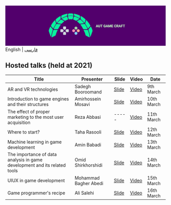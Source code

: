 ![Gamecraft](https://github.com/AUTGamecraft/1st_Year_Presentations/blob/main/Slides/AUTGamecraft.png)
English | [فارسی](https://github.com/AUTGamecraft/1st_Year_Presentations/blob/main/README-fa.md)

## Hosted talks (held at 2021)
|Title|Presenter|Slide|Video|Date|
|--|--|--|--|--|
|AR and VR technologies|Sadegh Booroomand|[Slide](https://docs.google.com/presentation/d/1nKX-UCDNS0tpTBOfXtdLvK2ZsrlARP9GvyiiPttTSS0/edit#slide=id.gc526c8af1d_2_143)|[Video](https://www.aparat.com/v/9Mb8t)|9th March|
|Introduction to game engines and their structures|Amirhossein Mosavi|[Slide](https://github.com/AUTGamecraft/1st_Year_Presentations/blob/main/Slides/Moosavi-GameEngines-Gamecraft.pdf)|[Video](https://www.aparat.com/v/8MNcT)|10th March|
|The effect of proper marketing to the most user acquisition|Reza Abbasi|-----|[Video](https://www.aparat.com/v/fgao1)|11th March|
|Where to start?|Taha Rasooli|[Slide](https://github.com/AUTGamecraft/1st_Year_Presentations/blob/main/Slides/Rasooli-WhereToStart-Gamecraft.pdf)|[Video](https://www.aparat.com/v/f9zRd)|12th March|
|Machine learning in game development|Amin Babadi|[Slide](https://github.com/AUTGamecraft/1st_Year_Presentations/blob/main/Slides/Babadi-ML%20in%20Games-Gamecraft.pdf)|[Video](https://www.aparat.com/v/WfYe6)|13th March|
|The importance of data analysis in game development and its related tools|Omid Shirkhorshidi|[Slide](https://github.com/AUTGamecraft/1st_Year_Presentations/blob/main/Slides/Shirkhorshidi-Data%20Presentation-GameCraft.pdf)|[Video](https://www.aparat.com/v/BKd2o)|14th March|
|UIUX in game development|Mohammad Bagher Abedi|[Slide](https://github.com/AUTGamecraft/1st_Year_Presentations/blob/main/Slides/Abedi-uiux-Gamecraft.pdf)|[Video](https://www.aparat.com/v/iG4kf)|15th March|
|Game programmer's recipe|Ali Salehi|[Slide](https://github.com/AUTGamecraft/1st_Year_Presentations/blob/main/Slides/Salehi-GameProgrammerRecipe-Gamecraft.pdf)|[Video](https://www.aparat.com/v/Eq3vk)|16th March|
